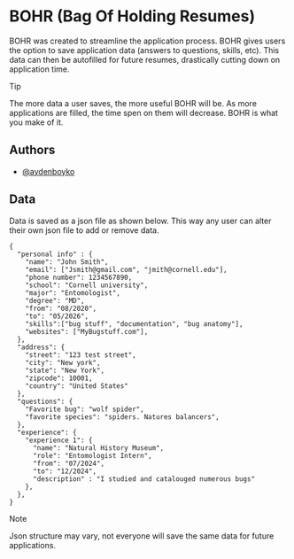 
# BOHR (Bag Of Holding Resumes)

BOHR was created to streamline the application process. BOHR gives users the option to save application data (answers to questions, skills, etc). This data can then be autofilled for future resumes, drastically cutting down on application time.

> [!TIP]
> The more data a user saves, the more useful BOHR will be. As more applications are filled, the time spen on them will decrease. BOHR is what you make of it.
## Authors

- [@aydenboyko](https://www.github.com/ayden-boyko)


## Data

Data is saved as a json file as shown below. 
This way any user can alter their own json file to add or remove data.

```
{
  "personal info" : {
    "name": "John Smith",
    "email": ["Jsmith@gmail.com", "jmith@cornell.edu"],
    "phone number": 1234567890,
    "school": "Cornell university",
    "major": "Entomologist",
    "degree": "MD",
    "from": "08/2020",
    "to": "05/2026",
    "skills":["bug stuff", "documentation", "bug anatomy"],
    "websites": ["MyBugstuff.com"],
  },
  "address": {
    "street": "123 test street",
    "city": "New york",
    "state": "New York",
    "zipcode": 10001,
    "country": "United States"
  },
  "questions": {
    "Favorite bug": "wolf spider",
    "favorite species": "spiders. Natures balancers",
  },
  "experience": {
    "experience 1": {
      "name": "Natural History Museum",
      "role": "Entomologist Intern",
      "from": "07/2024",
      "to": "12/2024",
      "description" : "I studied and catalouged numerous bugs"
    },
  },
}
```
> [!NOTE]
> Json structure may vary, not everyone will save the same data for future applications. 
